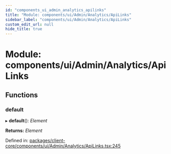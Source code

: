 ```yaml
---
id: "components_ui_admin_analytics_apilinks"
title: "Module: components/ui/Admin/Analytics/ApiLinks"
sidebar_label: "components/ui/Admin/Analytics/ApiLinks"
custom_edit_url: null
hide_title: true
---
```


# Module: components/ui/Admin/Analytics/ApiLinks

## Functions

### default

▸ **default**(): *Element*

**Returns:** *Element*

Defined in: [packages/client-core/components/ui/Admin/Analytics/ApiLinks.tsx:245](https://github.com/xr3ngine/xr3ngine/blob/56376a778/packages/client-core/components/ui/Admin/Analytics/ApiLinks.tsx#L245)
